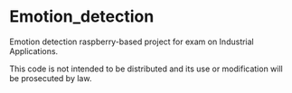 # Emotion_detection
Emotion detection raspberry-based project for exam on Industrial Applications.

This code is not intended to be distributed and its use or modification will be prosecuted by law.
